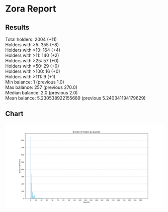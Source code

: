 # Zora Report
## Results
Total holders: 2004 (+11)  
Holders with >5: 355 (+8)  
Holders with >10: 164 (+4)  
Holders with >11: 140 (+2)  
Holders with >25: 57 (+0)  
Holders with >50: 29 (+0)  
Holders with >100: 16 (+0)  
Holders with >111: 9 (+1)  
Min balance: 1 (previous 1.0)  
Max balance: 257 (previous 270.0)  
Median balance: 2.0 (previous 2.0)  
Mean balance: 5.230538922155689 (previous 5.240341194179629)  
## Chart
![Number of Holders by Quantity](holders_by_quantity.png)
